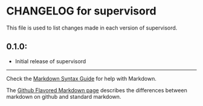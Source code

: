 # CHANGELOG for supervisord

This file is used to list changes made in each version of supervisord.

## 0.1.0:

* Initial release of supervisord

- - - 
Check the [Markdown Syntax Guide](http://daringfireball.net/projects/markdown/syntax) for help with Markdown.

The [Github Flavored Markdown page](http://github.github.com/github-flavored-markdown/) describes the differences between markdown on github and standard markdown.
